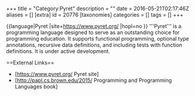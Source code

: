 +++
title = "Category:Pyret"
description = ""
date = 2016-05-21T02:17:46Z
aliases = []
[extra]
id = 20776
[taxonomies]
categories = []
tags = []
+++

{{language|Pyret
|site=https://www.pyret.org/
|hopl=no
}}
'''Pyret''' is a programming language designed to serve as an outstanding choice for programming education. It supports functional programming, optional type annotations, recursive data definitions, and including tests with function definitions. It is under active development. 


==External Links==
* [https://www.pyret.org/ Pyret site]
* [http://papl.cs.brown.edu/2015/ Programming and Programming Languages book]
